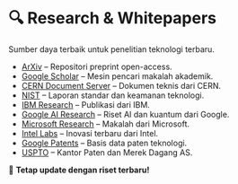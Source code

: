 # 🔍 Research & Whitepapers  

Sumber daya terbaik untuk penelitian teknologi terbaru.  

- [ArXiv](https://arxiv.org) – Repositori preprint open-access.  
- [Google Scholar](https://scholar.google.com) – Mesin pencari makalah akademik.  
- [CERN Document Server](https://cds.cern.ch) – Dokumen teknis dari CERN.  
- [NIST](https://www.nist.gov) – Laporan standar dan keamanan teknologi.  
- [IBM Research](https://research.ibm.com/publications) – Publikasi dari IBM.  
- [Google AI Research](https://ai.google/research/) – Riset AI dan kuantum dari Google.  
- [Microsoft Research](https://www.microsoft.com/en-us/research/) – Makalah dari Microsoft.  
- [Intel Labs](https://www.intel.com/content/www/us/en/research/overview.html) – Inovasi terbaru dari Intel.  
- [Google Patents](https://patents.google.com) – Basis data paten teknologi.  
- [USPTO](https://www.uspto.gov) – Kantor Paten dan Merek Dagang AS.  

🚀 **Tetap update dengan riset terbaru!**
